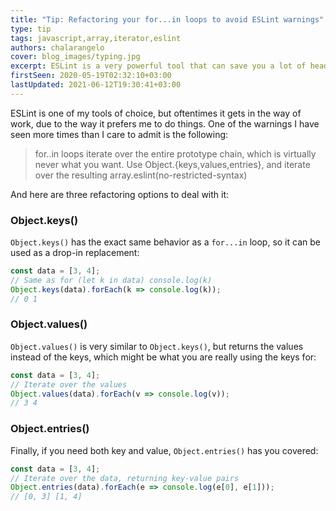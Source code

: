 ```yaml
---
title: "Tip: Refactoring your for...in loops to avoid ESLint warnings"
type: tip
tags: javascript,array,iterator,eslint
authors: chalarangelo
cover: blog_images/typing.jpg
excerpt: ESLint is a very powerful tool that can save you a lot of headaches, but sometimes it gets in the way. Learn how to refactor code to get rid of a common warning.
firstSeen: 2020-05-19T02:32:10+03:00
lastUpdated: 2021-06-12T19:30:41+03:00
---
```


ESLint is one of my tools of choice, but oftentimes it gets in the way of work, due to the way it prefers me to do things. One of the warnings I have seen more times than I care to admit is the following:

> for..in loops iterate over the entire prototype chain, which is virtually never what you want. Use Object.{keys,values,entries}, and iterate over the resulting array.eslint(no-restricted-syntax)

And here are three refactoring options to deal with it:

### Object.keys()

`Object.keys()` has the exact same behavior as a `for...in` loop, so it can be used as a drop-in replacement:

```js
const data = [3, 4];
// Same as for (let k in data) console.log(k)
Object.keys(data).forEach(k => console.log(k));
// 0 1
```

### Object.values()

`Object.values()` is very similar to `Object.keys()`, but returns the values instead of the keys, which might be what you are really using the keys for:

```js
const data = [3, 4];
// Iterate over the values
Object.values(data).forEach(v => console.log(v));
// 3 4
```

### Object.entries()

Finally, if you need both key and value, `Object.entries()` has you covered:

```js
const data = [3, 4];
// Iterate over the data, returning key-value pairs
Object.entries(data).forEach(e => console.log(e[0], e[1]));
// [0, 3] [1, 4]
```
